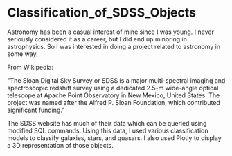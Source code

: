 # Classification_of_SDSS_Objects

Astronomy has been a casual interest of mine since I was young. I never seriously considered it as a career, but I did end up minoring in astrophysics. So I was interested in doing a project related to astronomy in some way.

From Wikipedia:

"The Sloan Digital Sky Survey or SDSS is a major multi-spectral imaging and spectroscopic redshift survey using a dedicated 2.5-m wide-angle optical telescope at Apache Point Observatory in New Mexico, United States. The project was named after the Alfred P. Sloan Foundation, which contributed significant funding."


The SDSS website has much of their data which can be queried using modified SQL commands. Using this data, I used various classification models to classify galaxies, stars, and quasars. I also used Plotly to display a 3D representation of those objects. 
